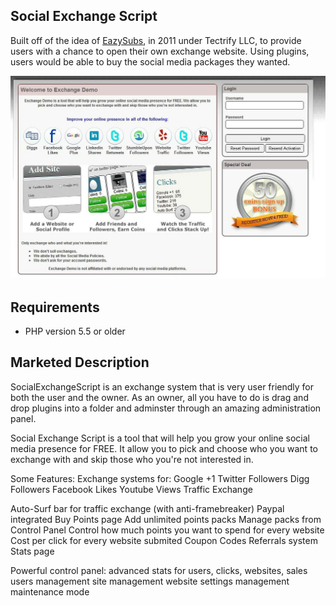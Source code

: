 ## Social Exchange Script

Built off of the idea of [EazySubs](https://github.com/danielheyman/EazySubs), in 2011 under Tectrify LLC, to provide users with a chance to open their own exchange website. Using plugins, users would be able to buy the social media packages they wanted.

![Preview](preview.jpg)

## Requirements

- PHP version 5.5 or older

## Marketed Description

SocialExchangeScript is an exchange system that is very user friendly for both the user and the owner. As an owner, all you have to do is drag and drop plugins into a folder and adminster through an amazing administration panel. 

Social Exchange Script is a tool that will help you grow your online social media presence for FREE. It allow you to pick and choose who you want to exchange with and skip those who you're not interested in. 

Some Features: 
Exchange systems for: 
Google +1 
Twitter Followers 
Digg Followers 
Facebook Likes 
Youtube Views 
Traffic Exchange 

Auto-Surf bar for traffic exchange (with anti-framebreaker) 
Paypal integrated 
Buy Points page 
Add unlimited points packs 
Manage packs from Control Panel 
Control how much points you want to spend for every website 
Cost per click for every website submited 
Coupon Codes 
Referrals system 
Stats page 

Powerful control panel: 
advanced stats for users, clicks, websites, sales 
users management 
site management 
website settings management 
maintenance mode 

